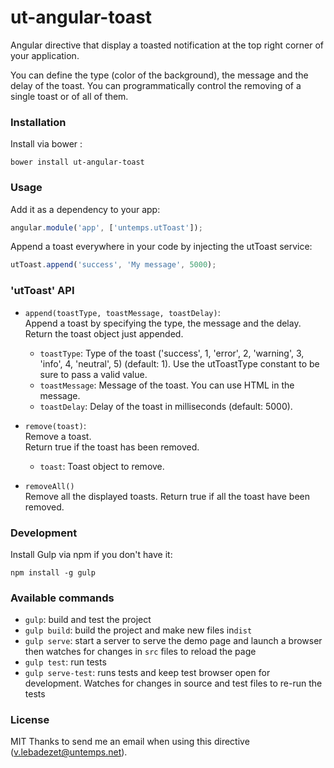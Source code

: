 # ut-angular-toast

Angular directive that display a toasted notification at the top right corner of your application.

You can define the type (color of the background), the message and the delay of the toast.
You can programmatically control the removing of a single toast or of all of them.

### Installation

Install via bower :

```shell
bower install ut-angular-toast
```

### Usage

Add it as a dependency to your app:

```javascript
angular.module('app', ['untemps.utToast']);
```

Append a toast everywhere in your code by injecting the utToast service:

```javascript
utToast.append('success', 'My message', 5000);
```

### 'utToast' API

* `append(toastType, toastMessage, toastDelay)`:  
Append a toast by specifying the type, the message and the delay.  
Return the toast object just appended.
    * `toastType`: Type of the toast ('success', 1, 'error', 2, 'warning', 3, 'info', 4, 'neutral', 5) (default: 1). Use the utToastType constant to be sure to pass a valid value.
    * `toastMessage`: Message of the toast. You can use HTML in the message.
    * `toastDelay`: Delay of the toast in milliseconds (default: 5000).


* `remove(toast)`:  
Remove a toast.  
Return true if the toast has been removed.
    * `toast`: Toast object to remove.


* `removeAll()`  
Remove all the displayed toasts.
Return true if all the toast have been removed.

### Development

Install Gulp via npm if you don't have it:

```shell
npm install -g gulp
```

### Available commands

* `gulp`: build and test the project
* `gulp build`: build the project and make new files in`dist`
* `gulp serve`: start a server to serve the demo page and launch a browser then watches for changes in `src` files to reload the page
* `gulp test`: run tests
* `gulp serve-test`: runs tests and keep test browser open for development. Watches for changes in source and test files to re-run the tests

### License
MIT
Thanks to send me an email when using this directive (v.lebadezet@untemps.net).